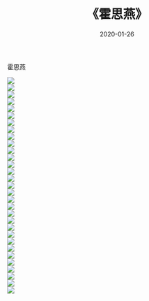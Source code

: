 ﻿---
layout: post
title:  《霍思燕》
date:   2020-01-26
img: http://img.660000.xyz/Sharelink/壁纸/明星魅力/华人明星/霍思燕/000.jpg
categories: [美女, 清纯, 唯美]
---

霍思燕

 ![](http://img.660000.xyz/Sharelink/壁纸/明星魅力/华人明星/霍思燕/001.jpg) <br>![](http://img.660000.xyz/Sharelink/壁纸/明星魅力/华人明星/霍思燕/002.jpg) <br>![](http://img.660000.xyz/Sharelink/壁纸/明星魅力/华人明星/霍思燕/003.jpg) <br>![](http://img.660000.xyz/Sharelink/壁纸/明星魅力/华人明星/霍思燕/004.jpg) <br>![](http://img.660000.xyz/Sharelink/壁纸/明星魅力/华人明星/霍思燕/005.jpg) <br>![](http://img.660000.xyz/Sharelink/壁纸/明星魅力/华人明星/霍思燕/006.jpg) <br>![](http://img.660000.xyz/Sharelink/壁纸/明星魅力/华人明星/霍思燕/007.jpg) <br>![](http://img.660000.xyz/Sharelink/壁纸/明星魅力/华人明星/霍思燕/008.jpg) <br>![](http://img.660000.xyz/Sharelink/壁纸/明星魅力/华人明星/霍思燕/009.jpg) <br>![](http://img.660000.xyz/Sharelink/壁纸/明星魅力/华人明星/霍思燕/010.jpg) <br>![](http://img.660000.xyz/Sharelink/壁纸/明星魅力/华人明星/霍思燕/011.jpg) <br>![](http://img.660000.xyz/Sharelink/壁纸/明星魅力/华人明星/霍思燕/012.jpg) <br>![](http://img.660000.xyz/Sharelink/壁纸/明星魅力/华人明星/霍思燕/013.jpg) <br>![](http://img.660000.xyz/Sharelink/壁纸/明星魅力/华人明星/霍思燕/014.jpg) <br>![](http://img.660000.xyz/Sharelink/壁纸/明星魅力/华人明星/霍思燕/015.jpg) <br>![](http://img.660000.xyz/Sharelink/壁纸/明星魅力/华人明星/霍思燕/016.jpg) <br>![](http://img.660000.xyz/Sharelink/壁纸/明星魅力/华人明星/霍思燕/017.jpg) <br>![](http://img.660000.xyz/Sharelink/壁纸/明星魅力/华人明星/霍思燕/018.jpg) <br>![](http://img.660000.xyz/Sharelink/壁纸/明星魅力/华人明星/霍思燕/019.jpg) <br>![](http://img.660000.xyz/Sharelink/壁纸/明星魅力/华人明星/霍思燕/020.jpg) <br>![](http://img.660000.xyz/Sharelink/壁纸/明星魅力/华人明星/霍思燕/021.jpg) <br>![](http://img.660000.xyz/Sharelink/壁纸/明星魅力/华人明星/霍思燕/022.jpg) <br>![](http://img.660000.xyz/Sharelink/壁纸/明星魅力/华人明星/霍思燕/023.jpg) <br>![](http://img.660000.xyz/Sharelink/壁纸/明星魅力/华人明星/霍思燕/024.jpg) <br>![](http://img.660000.xyz/Sharelink/壁纸/明星魅力/华人明星/霍思燕/025.jpg) <br>![](http://img.660000.xyz/Sharelink/壁纸/明星魅力/华人明星/霍思燕/026.jpg) <br>![](http://img.660000.xyz/Sharelink/壁纸/明星魅力/华人明星/霍思燕/027.jpg) <br>![](http://img.660000.xyz/Sharelink/壁纸/明星魅力/华人明星/霍思燕/028.jpg) <br>![](http://img.660000.xyz/Sharelink/壁纸/明星魅力/华人明星/霍思燕/029.jpg) <br>![](http://img.660000.xyz/Sharelink/壁纸/明星魅力/华人明星/霍思燕/030.jpg) <br>![](http://img.660000.xyz/Sharelink/壁纸/明星魅力/华人明星/霍思燕/031.jpg) <br>